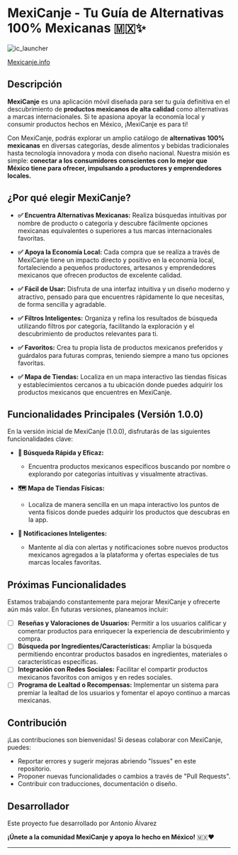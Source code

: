 # MexiCanje - Tu Guía de Alternativas 100% Mexicanas 🇲🇽✨

![ic_launcher](https://github.com/user-attachments/assets/e5a9c390-b9c4-484c-ae21-d178becc72ca)

[Mexicanje.info](https://mexicanje.info/)

## Descripción 

**MexiCanje** es una aplicación móvil diseñada para ser tu guía definitiva en el descubrimiento de **productos mexicanos de alta calidad** como alternativas a marcas internacionales.  Si te apasiona apoyar la economía local y consumir productos hechos en México, ¡MexiCanje es para ti!

Con MexiCanje, podrás explorar un amplio catálogo de **alternativas 100% mexicanas** en diversas categorías, desde alimentos y bebidas tradicionales hasta tecnología innovadora y moda con diseño nacional.  Nuestra misión es simple:  **conectar a los consumidores conscientes con lo mejor que México tiene para ofrecer, impulsando a productores y emprendedores locales.**

## ¿Por qué elegir MexiCanje?

*   **✅ Encuentra Alternativas Mexicanas:**  Realiza búsquedas intuitivas por nombre de producto o categoría y descubre fácilmente opciones mexicanas equivalentes o superiores a tus marcas internacionales favoritas.

*   **✅ Apoya la Economía Local:**  Cada compra que se realiza a través de MexiCanje tiene un impacto directo y positivo en la economía local, fortaleciendo a pequeños productores, artesanos y emprendedores mexicanos que ofrecen productos de excelente calidad.

*   **✅ Fácil de Usar:**  Disfruta de una interfaz intuitiva y un diseño moderno y atractivo, pensado para que encuentres rápidamente lo que necesitas, de forma sencilla y agradable.

*   **✅ Filtros Inteligentes:**  Organiza y refina los resultados de búsqueda utilizando filtros por categoría, facilitando la exploración y el descubrimiento de productos relevantes para ti.

*   **✅ Favoritos:**  Crea tu propia lista de productos mexicanos preferidos y guárdalos para futuras compras, teniendo siempre a mano tus opciones favoritas.

*   **✅ Mapa de Tiendas:**  Localiza en un mapa interactivo las tiendas físicas y establecimientos cercanos a tu ubicación donde puedes adquirir los productos mexicanos que encuentres en MexiCanje.

## Funcionalidades Principales (Versión 1.0.0)

En la versión inicial de MexiCanje (1.0.0),  disfrutarás de las siguientes funcionalidades clave:

*   **🛒 Búsqueda Rápida y Eficaz:**
    *   Encuentra productos mexicanos específicos buscando por nombre o explorando por categorías intuitivas y visualmente atractivas.

*   **🗺️ Mapa de Tiendas Físicas:**
    *   Localiza de manera sencilla en un mapa interactivo los puntos de venta físicos donde puedes adquirir los productos que descubras en la app.

*   **🔔 Notificaciones Inteligentes:**
    *   Mantente al día con alertas y notificaciones sobre nuevos productos mexicanos agregados a la plataforma y ofertas especiales de tus marcas locales favoritas.

## Próximas Funcionalidades

Estamos trabajando constantemente para mejorar MexiCanje y ofrecerte aún más valor.  En futuras versiones, planeamos incluir:

*   [ ]  **Reseñas y Valoraciones de Usuarios:**  Permitir a los usuarios calificar y comentar productos para enriquecer la experiencia de descubrimiento y compra.
*   [ ]  **Búsqueda por Ingredientes/Características:**  Ampliar la búsqueda permitiendo encontrar productos basados en ingredientes, materiales o características específicas.
*   [ ]  **Integración con Redes Sociales:**  Facilitar el compartir productos mexicanos favoritos con amigos y en redes sociales.
*   [ ]  **Programa de Lealtad o Recompensas:**  Implementar un sistema para premiar la lealtad de los usuarios y fomentar el apoyo continuo a marcas mexicanas.

## Contribución

¡Las contribuciones son bienvenidas! Si deseas colaborar con MexiCanje,  puedes:

*   Reportar errores y sugerir mejoras abriendo "Issues" en este repositorio.
*   Proponer nuevas funcionalidades o cambios a través de "Pull Requests".
*   Contribuir con traducciones, documentación o diseño.

## Desarrollador

Este proyecto fue desarrollado por Antonio Álvarez

**¡Únete a la comunidad MexiCanje y apoya lo hecho en México!** 🇲🇽❤️

---
